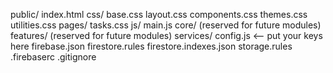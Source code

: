 public/
  index.html
  css/
    base.css
    layout.css
    components.css
    themes.css
    utilities.css
    pages/
      tasks.css
  js/
    main.js
    core/           (reserved for future modules)
    features/       (reserved for future modules)
    services/
      config.js     <-- put your keys here
firebase.json
firestore.rules
firestore.indexes.json
storage.rules
.firebaserc
.gitignore